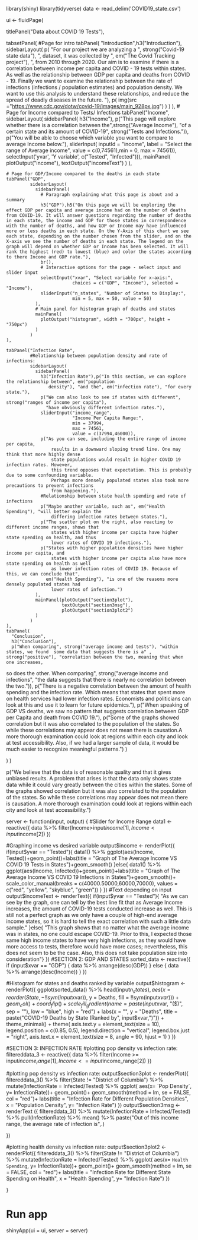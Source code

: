 library(shiny)
library(tidyverse)
data <- read_delim('COVID19_state.csv')


ui <- fluidPage(
  
  titlePanel("Data about COVID 19 Tests"),
  
  
  tabsetPanel(
    #Page for intro
    tabPanel(
      "Introduction",h3("Introduction"),
      sidebarLayout(
        p(
          "For our project we are analyzing a ",
          strong("Covid-19 state data"),
          ", dataset, it was collected by ",
          em("The Covid Tracking project"),
          ",
                             from 2010 through 2020. Our aim is to examine if there is a correlation between income per capita and COVID -
                             19 tests within states. As well as the relationship between GDP per capita and deaths from COVID -
                             19. Finally we want to examine the relationship between the rate of infections (infections /
                             population estimates) and population density. We want to use this analysis to understand these relationships,
                             and reduce the spread of deadly diseases in the future.
                            "),
        p(
          img(src ="https://www.cdc.gov/dotw/covid-19/images/main_928px.jpg")
        )
      )
    ),
    # Page for Income compared to Tests/ Infections
    tabPanel("Income", 
             sidebarLayout(
               sidebarPanel(
                 h3("Income"), p("This page will explore whether there is a correlation between the",strong("Average Income"), 
                                 "of a certain state and its amount of COVID-19", strong("Tests and Infections.")), 
                 p("You will be able to choose which variable you want to compare to average Income below."),
                 sliderInput(
                   inputId = "income", label = "Select the range of Average income", value = c(0,74561),min = 0, max = 74561)),
               selectInput('yvar', 'Y variable', c("Tested", "Infected"))), 
             mainPanel(
               plotOutput("income"), textOutput("incomeText")
             )
    ),
    
    # Page for GDP/Income compared to the deaths in each state
    tabPanel("GDP",
             sidebarLayout(
               sidebarPanel(
                 # Paragraph explaining what this page is about and a summary
                 h3("GDP"),h5("On this page we will be exploring the effect GDP per capita and average income had on the number of deaths from COVID-19. It will answer questions regarding the number of deaths in each state, the income and GDP for those states in correspondence with the number of deaths, and how GDP or Income may have influenced more or less deaths in each state. On the Y-Axis of this chart we see each state, depending on the number chosen from the slider, and on the X-axis we see the number of deaths in each state. The legend on the graph will depend on whether GDP or Income has been selected. It will rank the highest (red) to lowest (blue) and color the states according to there Income and GDP rate."),
                 br(),
                 # Interactive options for the page - select input and slider input
                 selectInput("xvar", "Select variable for x-axis:",
                             choices = c("GDP", "Income"), selected = "Income"),
                 sliderInput("n_states", "Number of States to Display:",
                             min = 5, max = 50, value = 50)
               ),
               # Main panel for histogram graph of deaths and states 
               mainPanel(
                 plotOutput("histogram", width = "700px", height = "750px")
               )
             )
    ),
    
    tabPanel("Infection Rate",
             #Relationship between population density and rate of infections:
             sidebarLayout(
               sidebarPanel(
                 h3("Infection Rate"),p("In this section, we can explore the relationship between", em("population
                    density"), "and the", em("infection rate"), "for every state."),
                 p("We can also look to see if states with different", strong("ranges of income per capita"), 
                   "have obviously different infection rates."),
                 sliderInput("income_range",
                             "Income Per Capita Range:",
                             min = 37994,
                             max = 74561,
                             value = c(37994,46000)),
                 p("As you can see, including the entire range of income per capita, 
                     results in a downward sloping trend line. One may think that more highly dense 
                     state populations would result in higher COVID 19 infection rates. However,
                     this trend opposes that expectation. This is probably due to some confounding variable. 
                     Perhaps more densely populated states also took more precautions to prevent infections 
                     from happening."),
                 #Relationship between state health spending and rate of infections
                 p("Maybe another variable, such as", em("Health Spending"), "will better explain the 
                     differing infection rates between states."),
                 p("The scatter plot on the right, also reacting to different income ranges, shows that 
                     states with higher income per capita have higher state spending on health, and thus
                     lower rates of COVID 19 infections."),
                 p("States with higher population densities have higher income per capita, and 
                     states with higher income per capita also have more state spending on health as well 
                     as lower infection rates of COVID 19. Because of this, we can conclude that", 
                   em("Health Spending"), "is one of the reasons more densely populated states had
                     lower rates of infection.")
               ),
               mainPanel(plotOutput("section3plot"),
                         textOutput("section3msg"),
                         plotOutput("section3plot2")
               )
             )
    ),
    tabPanel(
      "Conclusion",
      h3("Conclusion"),
      p("When comparing", strong("average income and tests"), "within states, we found  some data that suggests there is a" , strong("positive"), "correlation between the two, meaning that when one increases,
  so does the other. When comparing", strong("average income and infections", "the data suggests that there is nearly no correlation between the two.")), 
      p("There is a 
  negative correlation between the amount of health spending and the infection rate.
         Which means that states that spent more on health services had lower infection rates.
         Economists and politicians can look at this and use it to learn for future epidemics."), 
      p("When speaking of GDP VS deaths, we saw no pattern that suggests correlation between GDP per Capita
                                                                                                    and death from COVID 19."), 
      p("Some of the graphs showed correlation but it was also 
         correlated to the population of the states.
         So while these correlations may appear does not mean there is causation.A more thorough examination could look at 
          regions within each city and look at test accessibility. Also, if we had a larger sample of data, it would be much easier to recognize meaningful patterns.")
    )
    
  )
)

p("We believe that the data is of reasonable quality and that it gives unbiased results.
A problem that arises is that the data only shows state data while it could vary greatly
between the cities within the states. Some of the graphs showed correlation but it was also 
correlated to the population of the states.
So while these correlations may appear does not mean there is causation.
A more thorough examination could look at regions within each city and look at test accessibility.")



server <- function(input, output) {
  #Slider for Income Range
  data1 <- reactive({
    data %>% 
      filter(Income>input$income[1], Income<input$income[2])
  })
  
  #Graphing income vs desired variable
  output$income <- renderPlot({
    if(input$yvar == "Tested"){
      data1() %>% 
        ggplot(aes(Income, Tested))+geom_point()+labs(title = "Graph of The Average Income VS COVID 19 Tests in States")+geom_smooth() 
    }else{
      data1() %>% 
        ggplot(aes(Income, Infected))+geom_point()+labs(title = "Graph of The Average Income VS COVID 19 Infections in States")+geom_smooth()+
        scale_color_manual(breaks = c(40000.50000,60000,70000), values = c("red", "yellow", "skyblue", "green"))
    }
  })
  #Text depending on input
  output$incomeText <- renderText({
    if(input$yvar == "Tested"){
      "As we can see by the graph, one can tell by the best line fit that as Average Income increases, 
      the amount of COVID-19 tests conducted increase as well. This is still not a perfect graph as we only have a couple of high-end average income states, so it is hard to 
      tell the exact correlation with such a little data sample."
    }else{
      "This graph shows that no matter what the average income was in states, no one could escape COVID-19. Prior to this, I expected those same high income states to have very high 
      infections, as they would have more access to tests, therefore would have more cases; nevertheless, this does not seem to be the case. Also, this does not take population size 
      into consideration"} 
  })
  #SECTION 2: GDP AND STATES
  sorted_data <- reactive({
    if (input$xvar == "GDP") {
      data %>% 
        arrange(desc(GDP))
    } else {
      data %>% 
        arrange(desc(Income))
    }
  })
  
  #Histogram for states and deaths ranked by variable
  output$histogram <- renderPlot({
    ggplot(sorted_data() %>% head(input$n_states), aes(x = reorder(State, -!!sym(input$xvar)), y = Deaths, fill = !!sym(input$xvar))) +
      geom_col() +
      coord_flip() +
      scale_fill_gradient(name = paste(input$xvar, "($)", sep = ""), low = "blue", high = "red") +
      labs(x = "", y = "Deaths", title = paste("COVID-19 Deaths by State (Ranked by", input$xvar,")")) +
      theme_minimal() +
      theme(
        axis.text.y = element_text(size = 10),
        legend.position = c(0.85, 0.5),
        legend.direction = "vertical",
        legend.box.just = "right",
        axis.text.x = element_text(size = 8, angle = 90, hjust = 1)
      )
  })
  
  #SECTION 3: INFECTION RATE
  #plotting pop density vs infection rate:
  filtereddata_3 <- reactive({
    data %>% 
      filter(Income >= input$income_range[1],
             Income <= input$income_range[2])
  })
  
  #plotting pop density vs infection rate:
  output$section3plot <- renderPlot({
    filtereddata_3() %>%
      filter(State != "District of Columbia") %>% 
      mutate(InfectionRate = Infected/Tested) %>% 
      ggplot( aes(x= `Pop Density`, y= InfectionRate))+
      geom_point()+
      geom_smooth(method = lm, se = FALSE, col = "red")+
      labs(title = "Infection Rate for Different Population Densities",
           x = "Population Density",
           y= "Infection Rate")
  })
  output$section3msg <- renderText ({
    filtereddata_3() %>% 
      mutate(InfectionRate = Infected/Tested) %>%
      pull(InfectionRate) %>% 
      mean() %>% 
      paste("Out of this income range, the average rate of infection is",.)
    
  })
  
  #plotting health density vs infection rate:
  output$section3plot2 <- renderPlot({
    filtereddata_3() %>%
      filter(State != "District of Columbia") %>% 
      mutate(InfectionRate = Infected/Tested) %>% 
      ggplot( aes(x= `Health Spending`, y= InfectionRate))+
      geom_point()+
      geom_smooth(method = lm, se = FALSE, col = "red")+
      labs(title = "Infection Rate for Different State Spending on Health",
           x = "Health Spending",
           y= "Infection Rate")
  })
  
  
}

# Run app

shinyApp(ui = ui, server = server)
